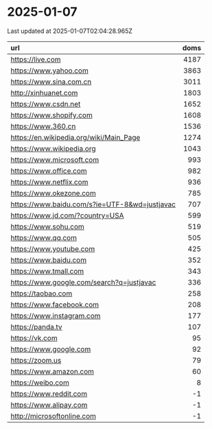 # 2025-01-07

<!-- BEGIN -->
Last updated at 2025-01-07T02:04:28.965Z

url | doms
:- | -:
https://live.com | 4187
https://www.yahoo.com | 3863
https://www.sina.com.cn | 3011
http://xinhuanet.com | 1803
https://www.csdn.net | 1652
https://www.shopify.com | 1608
https://www.360.cn | 1536
https://en.wikipedia.org/wiki/Main_Page | 1274
https://www.wikipedia.org | 1043
https://www.microsoft.com | 993
https://www.office.com | 982
https://www.netflix.com | 936
https://www.okezone.com | 785
https://www.baidu.com/s?ie=UTF-8&wd=justjavac | 707
https://www.jd.com/?country=USA | 599
https://www.sohu.com | 519
https://www.qq.com | 505
https://www.youtube.com | 425
https://www.baidu.com | 352
https://www.tmall.com | 343
https://www.google.com/search?q=justjavac | 336
https://taobao.com | 258
https://www.facebook.com | 208
https://www.instagram.com | 177
https://panda.tv | 107
https://vk.com | 95
https://www.google.com | 92
https://zoom.us | 79
https://www.amazon.com | 60
https://weibo.com | 8
https://www.reddit.com | -1
https://www.alipay.com | -1
http://microsoftonline.com | -1
<!-- END -->
